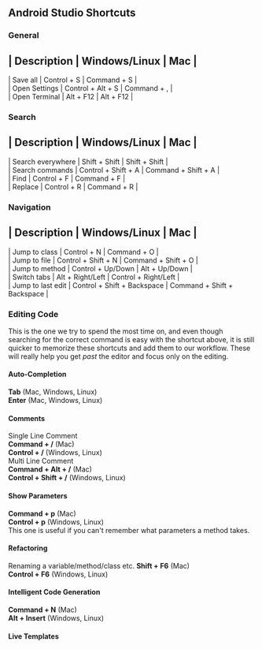 ## Android Studio Shortcuts

### General  

| Description       | Windows/Linux        | Mac                 |  
----------------------------------------------------------------- 
| Save all          | Control + S          | Command + S         |  
| Open Settings     | Control + Alt + S    | Command + ,         |  
| Open Terminal     | Alt + F12            | Alt + F12           |  

### Search

| Description       | Windows/Linux        | Mac                 |  
-----------------------------------------------------------------  
| Search everywhere | Shift + Shift        | Shift + Shift       |  
| Search commands   | Control + Shift + A  | Command + Shift + A |  
| Find              | Control + F          | Command + F         |  
| Replace           | Control + R          | Command + R         |  

### Navigation  

| Description       | Windows/Linux               | Mac                         |  
--------------------------------------------------------------------------------  
| Jump to class     | Control + N                 | Command + O                 |  
| Jump to file      | Control + Shift + N         | Command + Shift + O         |  
| Jump to method    | Control + Up/Down           | Alt + Up/Down               |  
| Switch tabs       | Alt + Right/Left            | Control + Right/Left        |  
| Jump to last edit | Control + Shift + Backspace | Command + Shift + Backspace |  

### Editing Code  
This is the one we try to spend the most time on, and even though searching for the correct command is easy with the shortcut above, it is still quicker to memorize these shortcuts and add them to our workflow. These will really help you get *past* the editor and focus only on the editing.  

#### Auto-Completion
**Tab** (Mac, Windows, Linux)  
**Enter** (Mac, Windows, Linux)  

#### Comments  
Single Line Comment  
**Command + /** (Mac)  
**Control + /** (Windows, Linux)  
Multi Line Comment  
**Command + Alt + /** (Mac)  
**Control + Shift + /** (Windows, Linux)  

#### Show Parameters  
**Command + p** (Mac)  
**Control + p** (Windows, Linux)  
This one is useful if you can't remember what parameters a method takes.  

#### Refactoring  
Renaming a variable/method/class etc.
**Shift + F6** (Mac)  
**Control + F6** (Windows, Linux)  

#### Intelligent Code Generation  
**Command + N** (Mac)  
**Alt + Insert** (Windows, Linux)  

#### Live Templates

